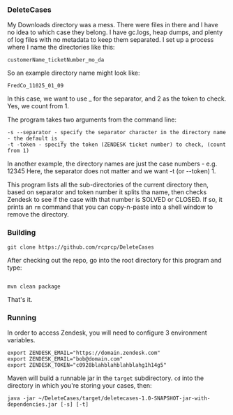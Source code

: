 ### DeleteCases


My Downloads directory was a mess.  There were files in there and I have no idea to which case they belong.  I have gc.logs, heap dumps, and plenty of log files with no metadata to keep them separated. I set up a process where I name the directories like this: 
```
customerName_ticketNumber_mo_da
```
So an example directory name might look like: 
```
FredCo_11025_01_09
```
In this case, we want to use _ for the separator, and 2 as the token to check.  Yes, we count from 1.  

The program takes two arguments from the command line: 
```shell
-s --separator - specify the separator character in the directory name - the default is _
-t -token - specify the token (ZENDESK ticket number) to check, (count from 1)
````

In another example, the directory names are just the case numbers - e.g. 12345  Here, the separator does not matter and we want -t (or --token) 1. 

This program lists all the sub-directories of the current directory then, based on separator and token number it splits tha name, then checks Zendesk to see if the case with that number is SOLVED or CLOSED. 
If so, it prints an `rm` command that you can copy-n-paste into a shell window to remove the directory.

### Building
```shell
git clone https://github.com/rcprcp/DeleteCases
```
After checking out the repo, go into the root directory for this program and type: 
```shell

mvn clean package
```
That's it. 

### Running 
In order to access Zendesk, you will need to configure 3 environment variables. 
```shell
export ZENDESK_EMAIL="https://domain.zendesk.com"
export ZENDESK_EMAIL="bob@domain.com"
export ZENDESK_TOKEN="c0928blahblahblahblahg1h14g5"
```
Maven will build a runnable jar in the `target` subdirectory.
`cd` into the directory in which you're storing your cases, then: 
``` shell
java -jar ~/DeleteCases/target/deletecases-1.0-SNAPSHOT-jar-with-dependencies.jar [-s] [-t]
```
